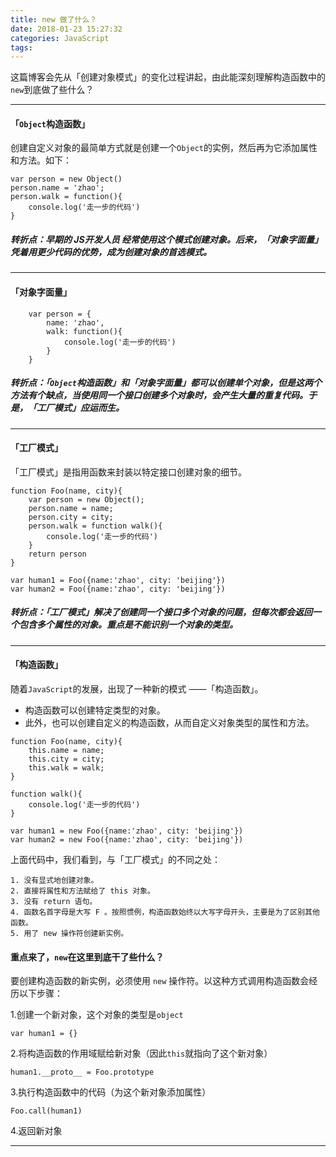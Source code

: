```yaml
---
title: new 做了什么？
date: 2018-01-23 15:27:32
categories: JavaScript
tags:
---
```


这篇博客会先从「创建对象模式」的变化过程讲起，由此能深刻理解构造函数中的`new`到底做了些什么？

---

#### 「`Object`构造函数」

创建自定义对象的最简单方式就是创建一个`Object`的实例，然后再为它添加属性和方法。如下：

	var person = new Object()
	person.name = 'zhao';
	person.walk = function(){
		console.log('走一步的代码')
	} 
##### 转折点：早期的 JS开发人员 经常使用这个模式创建对象。后来，「对象字面量」凭着用更少代码的优势，成为创建对象的首选模式。

---

#### 「对象字面量」

		var person = {
			name: 'zhao',
			walk: function(){
				console.log('走一步的代码')
			}
		}
		
##### 转折点：「`Object`构造函数」和「对象字面量」都可以创建单个对象，但是这两个方法有个缺点，当使用同一个接口创建多个对象时，会产生大量的重复代码。于是，「工厂模式」应运而生。

---

#### 「工厂模式」
「工厂模式」是指用函数来封装以特定接口创建对象的细节。

	function Foo(name, city){
		var person = new Object();
		person.name = name;
		person.city = city;
		person.walk = function walk(){
	    	console.log('走一步的代码')
		}
		return person
	}
	
	var human1 = Foo({name:'zhao', city: 'beijing'})
	var human2 = Foo({name:'zhao', city: 'beijing'})

##### 转折点：「工厂模式」解决了创建同一个接口多个对象的问题，但每次都会返回一个包含多个属性的对象。重点是不能识别一个对象的类型。	

---

#### 「构造函数」
随着`JavaScript`的发展，出现了一种新的模式 ——「构造函数」。

* 构造函数可以创建特定类型的对象。
* 此外，也可以创建自定义的构造函数，从而自定义对象类型的属性和方法。

```
function Foo(name, city){
	this.name = name;
	this.city = city;
	this.walk = walk;
}

function walk(){
    console.log('走一步的代码')
}
	
var human1 = new Foo({name:'zhao', city: 'beijing'})
var human2 = new Foo({name:'zhao', city: 'beijing'})
```

上面代码中，我们看到，与「工厂模式」的不同之处：

	1. 没有显式地创建对象。
	2. 直接将属性和方法赋给了 this 对象。
	3. 没有 return 语句。
	4. 函数名首字母是大写 F 。按照惯例，构造函数始终以大写字母开头，主要是为了区别其他函数。
	5. 用了 new 操作符创建新实例。

#### 重点来了，`new`在这里到底干了些什么？

要创建构造函数的新实例，必须使用 `new` 操作符。以这种方式调用构造函数会经历以下步骤：

1.创建一个新对象，这个对象的类型是`object`

```
var human1 = {}
```

2.将构造函数的作用域赋给新对象（因此`this`就指向了这个新对象）

```
human1.__proto__ = Foo.prototype
```

3.执行构造函数中的代码（为这个新对象添加属性）

```
Foo.call(human1)
```

4.返回新对象

---










